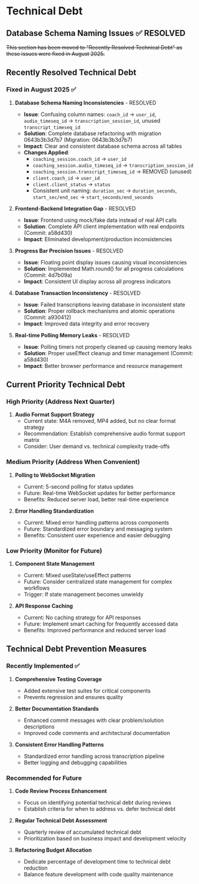 # Technical Debt

## Database Schema Naming Issues ✅ RESOLVED

~~This section has been moved to "Recently Resolved Technical Debt" as these issues were fixed in August 2025.~~

## Recently Resolved Technical Debt

### Fixed in August 2025 ✅
1. **Database Schema Naming Inconsistencies** - RESOLVED
   - **Issue**: Confusing column names: `coach_id` → `user_id`, `audio_timeseq_id` → `transcription_session_id`, unused `transcript_timeseq_id`
   - **Solution**: Complete database refactoring with migration 0643b3b3d7b7 (Migration: 0643b3b3d7b7)
   - **Impact**: Clear and consistent database schema across all tables
   - **Changes Applied**:
     - `coaching_session.coach_id` → `user_id`
     - `coaching_session.audio_timeseq_id` → `transcription_session_id`
     - `coaching_session.transcript_timeseq_id` → REMOVED (unused)
     - `client.coach_id` → `user_id`
     - `client.client_status` → `status`
     - Consistent unit naming: `duration_sec` → `duration_seconds`, `start_sec/end_sec` → `start_seconds/end_seconds`

2. **Frontend-Backend Integration Gap** - RESOLVED
   - **Issue**: Frontend using mock/fake data instead of real API calls
   - **Solution**: Complete API client implementation with real endpoints (Commit: a58d430)
   - **Impact**: Eliminated development/production inconsistencies

3. **Progress Bar Precision Issues** - RESOLVED  
   - **Issue**: Floating point display issues causing visual inconsistencies
   - **Solution**: Implemented Math.round() for all progress calculations (Commit: 4d7b09a)
   - **Impact**: Consistent UI display across all progress indicators

4. **Database Transaction Inconsistency** - RESOLVED
   - **Issue**: Failed transcriptions leaving database in inconsistent state
   - **Solution**: Proper rollback mechanisms and atomic operations (Commit: a930412)
   - **Impact**: Improved data integrity and error recovery

5. **Real-time Polling Memory Leaks** - RESOLVED
   - **Issue**: Polling timers not properly cleaned up causing memory leaks
   - **Solution**: Proper useEffect cleanup and timer management (Commit: a58d430)
   - **Impact**: Better browser performance and resource management

## Current Priority Technical Debt

### High Priority (Address Next Quarter)
1. **Audio Format Support Strategy**
   - Current state: M4A removed, MP4 added, but no clear format strategy
   - Recommendation: Establish comprehensive audio format support matrix
   - Consider: User demand vs. technical complexity trade-offs

### Medium Priority (Address When Convenient)
1. **Polling to WebSocket Migration**
   - Current: 5-second polling for status updates
   - Future: Real-time WebSocket updates for better performance
   - Benefits: Reduced server load, better real-time experience

2. **Error Handling Standardization**
   - Current: Mixed error handling patterns across components
   - Future: Standardized error boundary and messaging system
   - Benefits: Consistent user experience and easier debugging

### Low Priority (Monitor for Future)
1. **Component State Management**
   - Current: Mixed useState/useEffect patterns
   - Future: Consider centralized state management for complex workflows
   - Trigger: If state management becomes unwieldy

2. **API Response Caching**
   - Current: No caching strategy for API responses
   - Future: Implement smart caching for frequently accessed data
   - Benefits: Improved performance and reduced server load

## Technical Debt Prevention Measures

### Recently Implemented ✅
1. **Comprehensive Testing Coverage**
   - Added extensive test suites for critical components
   - Prevents regression and ensures quality

2. **Better Documentation Standards**
   - Enhanced commit messages with clear problem/solution descriptions
   - Improved code comments and architectural documentation

3. **Consistent Error Handling Patterns**
   - Standardized error handling across transcription pipeline
   - Better logging and debugging capabilities

### Recommended for Future
1. **Code Review Process Enhancement**
   - Focus on identifying potential technical debt during reviews
   - Establish criteria for when to address vs. defer technical debt

2. **Regular Technical Debt Assessment**
   - Quarterly review of accumulated technical debt
   - Prioritization based on business impact and development velocity

3. **Refactoring Budget Allocation**
   - Dedicate percentage of development time to technical debt reduction
   - Balance feature development with code quality maintenance